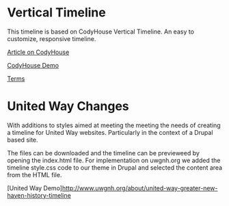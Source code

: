Vertical Timeline
=========

This timeline is based on CodyHouse Vertical Timeline. An easy to customize, responsive timeline.

[Article on CodyHouse](http://codyhouse.co/gem/vertical-timeline/)

[CodyHouse Demo](http://codyhouse.co/demo/vertical-timeline/index.html)
 
[Terms](http://codyhouse.co/terms/)


United Way Changes
========

With additions to styles aimed at meeting the meeting the needs of creating a timeline for United Way websites. Particularly in the context of a Drupal based site.

The files can be downloaded and the timeline can be previeweed by opening the index.html file. For implementation on uwgnh.org we added the timeline style.css code to our theme in Drupal and selected the content area from the HTML file. 

[United Way Demo]http://www.uwgnh.org/about/united-way-greater-new-haven-history-timeline
